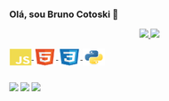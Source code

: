 ### Olá, sou Bruno Cotoski 👋

<div align="center">
  <a href="https://github.com/bruno-cotoski">
  <img height="150em" src="https://github-readme-stats.vercel.app/api?username=bruno-cotoski&show_icons=true&theme=dracula&include_all_commits=true&count_private=true"/>
  <img height="150em" src="https://github-readme-stats.vercel.app/api/top-langs/?username=bruno-cotoski&layout=compact&langs_count=7&theme=dracula"/>
</div> 
<div style="display: inline_block"><br>
  <img align="center" alt="ícone JavaScript" height="30" width="40" src="https://raw.githubusercontent.com/devicons/devicon/master/icons/javascript/javascript-plain.svg">
  <img align="center" alt="ícone HTML" height="30" width="40" src="https://raw.githubusercontent.com/devicons/devicon/master/icons/html5/html5-original.svg">
  <img align="center" alt="ícone CSS" height="30" width="40" src="https://raw.githubusercontent.com/devicons/devicon/master/icons/css3/css3-original.svg">
  <img align="center" alt="ícone Python" height="30" width="40" src="https://raw.githubusercontent.com/devicons/devicon/master/icons/python/python-original.svg">
</div>
  
##
  
<div> 
  <a href="https://www.instagram.com/bruno_cotoski/" target="_blank" rel="external" ><img src="https://img.shields.io/badge/-Instagram-%23E4405F?style=for-the-badge&logo=instagram&logoColor=white" target="_blank"></a>
 <a href ="mailto:cottosky@gmail.com"><img src="https://img.shields.io/badge/Gmail-D14836?style=for-the-badge&logo=gmail&logoColor=white" target="_blank"></a>
  <a href="https://www.linkedin.com/in/bruno-cotoski-7ab9a41b7/" target="_blank" rel="external"><img src="https://img.shields.io/badge/-LinkedIn-%230077B5?style=for-the-badge&logo=linkedin&logoColor=white" target="_blank"></a> 
</div>
